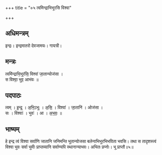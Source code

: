+++
title = "०५ त्वमिन्द्राभिभूरसि विश्वा"

+++
## अधिमन्त्रम्
इन्द्रः। इन्द्रमातरो देवजामयः। गायत्री।

## मन्त्रः
त्वमि॑न्द्राभि॒भूर॑सि॒ विश्वा॑ जा॒तान्योज॑सा ।  
स विश्वा॒ भुव॒ आभ॑वः ॥

## पदपाठः
त्वम् । इ॒न्द्र॒ । अ॒भि॒ऽभूः । अ॒सि॒ । विश्वा॑ । जा॒तानि॑ । ओज॑सा ।  
सः । विश्वाः॑ । भुवः॑ । आ । अ॒भ॒वः॒ ॥

## भाष्यम्
हे इन्द्र त्वं विश्वा सर्वाणि जातानि जनिमन्ति भूतान्योजसा बलेनाभिभूरभिभविता भवसि। तथा स तादृशस्त्वं विश्वा भुवः सर्वा भुमीः प्राप्तव्यानि सर्वाण्यपि स्थानान्याभवः। अभितः प्रप्नोः। भू प्राप्तौ॥५॥